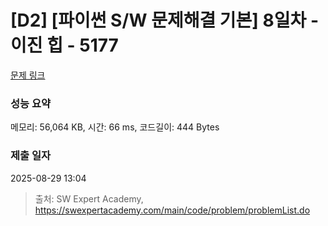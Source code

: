 # [D2] [파이썬 S/W 문제해결 기본] 8일차 - 이진 힙 - 5177 

[문제 링크](https://swexpertacademy.com/main/code/problem/problemDetail.do?contestProbId=AWTa1f7q4kIDFAVT) 

### 성능 요약

메모리: 56,064 KB, 시간: 66 ms, 코드길이: 444 Bytes

### 제출 일자

2025-08-29 13:04



> 출처: SW Expert Academy, https://swexpertacademy.com/main/code/problem/problemList.do